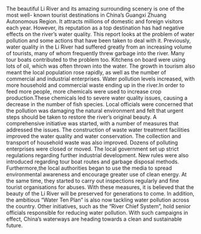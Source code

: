 The beautiful Li River and its amazing surrounding scenery is one of the most well- known tourist destinations in China’s Guangxi Zhuang Autonomous Region. It attracts millions of domestic and foreign visitors each year. However, its reputation as a top destination has had negative effects on the river’s water quality. This report looks at the problem of water pollution and some actions that have been taken to deal with it.
Previously, water quality in the Li River had suffered greatly from an increasing volume of tourists, many of whom frequently threw garbage into the river. Many tour boats contributed to the problem too. Kitchens on board were using lots of oil, which was often thrown into the water. The growth in tourism also meant the local population rose rapidly, as well as the number of commercial and industrial enterprises. Water pollution levels increased, with more household and commercial waste ending up in the river.In order to feed more people, more chemicals were used to increase crop production.These chemicals led to severe water quality issues, causing a decrease in the number of fish species. Local officials were concerned that the pollution was damaging the natural environment and felt that urgent steps should be taken to restore the river’s original beauty.
A comprehensive initiative was started, with a number of measures that addressed the issues. The construction of waste water treatment facilities improved the water quality and water conservation. The collection and transport of household waste was also improved. Dozens of polluting enterprises were closed or moved. The local government set up strict regulations regarding further industrial development. New rules were also introduced regarding tour boat routes and garbage disposal methods. Furthermore,the local authorities began to use the media to spread environmental awareness and encourage greater use of clean energy. At the same time, they started to carry out inspections regularly and fine tourist organisations for abuses. With these measures, it is believed that the beauty of the Li River will be preserved for generations to come.
In addition, the ambitious “Water Ten Plan” is also now tackling water pollution across the country. Other initiatives, such as the “River Chief System”, hold senior officials responsible for reducing water pollution. With such campaigns in effect, China’s waterways are heading towards a clean and sustainable future.